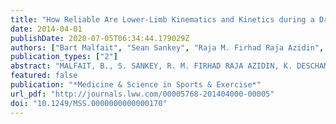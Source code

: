 ```yaml
---
title: "How Reliable Are Lower-Limb Kinematics and Kinetics during a Drop Vertical Jump?:"
date: 2014-04-01
publishDate: 2020-07-05T06:34:44.179029Z
authors: ["Bart Malfait", "Sean Sankey", "Raja M. Firhad Raja Azidin", "Kevin Deschamps", "Jos Vanrenterghem", "Mark A. Robinson", "Filip Staes", "Sabine Verschueren"]
publication_types: ["2"]
abstract: "MALFAIT, B., S. SANKEY, R. M. FIRHAD RAJA AZIDIN, K. DESCHAMPS, J. VANRENTERGHEM, M. A. ROBINSON, F. STAES, and S. VERSCHUEREN. How Reliable Are Lower-Limb Kinematics and Kinetics during a Drop Vertical Jump? Med. Sci. Sports Exerc., Vol. 46, No. 4, pp. 678–685, 2014. Purpose: As drop vertical jumps (DVJ) are widely used as a screening task, the assessment of the reliability of lower-limb biomechanical parameters during DVJ is important. The aim of this study was to assess the reliability of the kinematic and kinetic peak values as well as of the waveforms for lower-limb parameters obtained with the Liverpool John Moores University biomechanical model (LJMU model) during performance of DVJ. Methods: The reliability was analyzed by calculating the intertrial (o¸trial), intersession (o¸sess), and intertherapist (o¸ther) errors of hip and knee joint parameters in a repeated-measures design including two therapists and a total of six sessions. Results: The results showed o¸trial that ranged from 1.1- to 3.5- for all peak kinematic parameters and from 3.6 to 12.9 NIm for all peak kinetic parameters. The o¸sess of the peak values ranged from 1.9- to 5.7- for all angles and from 5.4 to 19.8 NIm for the hip and knee joint moments in all planes. The o¸ther of the peak values ranged from 2.7- to 6.4- for all angles and from 5.8 to 22.4 NIm for all moments. Most of the kinematic and kinetic peak parameters had o¸ther-trial e 2.0- and 4.3 NIm, respectively, suggesting a small extrinsic variability. Furthermore, the entire waveforms also showed a rather high o¸trial relative to other types of variability. Conclusions: The present findings indicated that DVJ kinetics and kinematics show small extrinsic variability. The reported errors are useful for clinical interpretation processes of DVJ performance as screening task for injury risk and rehabilitation outcome taking into consideration the different types of measurement error over time."
featured: false
publication: "*Medicine & Science in Sports & Exercise*"
url_pdf: "http://journals.lww.com/00005768-201404000-00005"
doi: "10.1249/MSS.0000000000000170"
---
```



